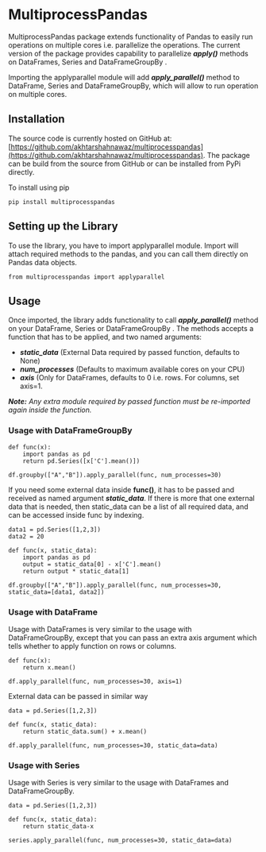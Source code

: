 # MultiprocessPandas

MultiprocessPandas package extends functionality of Pandas to easily run operations on multiple cores i.e. parallelize the operations. The current version of the package provides capability to parallelize ***apply()*** methods on DataFrames, Series and DataFrameGroupBy .

Importing the applyparallel module will add ***apply_parallel()*** method to DataFrame, Series and DataFrameGroupBy, which will allow to run operation on multiple cores.

## Installation
The source code is currently hosted on GitHub at: [https://github.com/akhtarshahnawaz/multiprocesspandas](https://github.com/akhtarshahnawaz/multiprocesspandas). The package can be build from the source from GitHub or can be installed from PyPi directly. 

To install using pip

    pip install multiprocesspandas

## Setting up the Library
To use the library, you have to import applyparallel module. Import will attach required methods to the pandas, and you can call them directly on Pandas data objects. 

    from multiprocesspandas import applyparallel

## Usage
Once imported, the library adds functionality to call ***apply_parallel()*** method on your DataFrame, Series or DataFrameGroupBy . The methods accepts a function that has to be applied, and two named arguments:

 - ***static_data*** (External Data required by passed function, defaults to None)
 - ***num_processes*** (Defaults to maximum available cores on your CPU)
 - ***axis*** (Only for DataFrames, defaults to 0 i.e. rows. For columns, set axis=1.

***Note:** Any extra module required by passed function must be re-imported again inside the function.*

### Usage with DataFrameGroupBy 

    def func(x):
        import pandas as pd
        return pd.Series([x['C'].mean()])

    df.groupby(["A","B"]).apply_parallel(func, num_processes=30)

If you need some external data inside **func()**, it has to be passed and received as named argument ***static_data***. If there is more that one external data that is needed, then static_data can be a list of all required data, and can be accessed inside func by indexing.

    data1 = pd.Series([1,2,3])
    data2 = 20
    
    def func(x, static_data):
        import pandas as pd
        output = static_data[0] - x['C'].mean()
        return output * static_data[1]
	
    df.groupby(["A","B"]).apply_parallel(func, num_processes=30, static_data=[data1, data2])

### Usage with DataFrame
Usage with DataFrames is very similar to the usage with DataFrameGroupBy, except that you can pass an extra axis argument which tells whether to apply function on rows or columns.

    def func(x):
        return x.mean()

    df.apply_parallel(func, num_processes=30, axis=1)

External data can be passed in similar way

    data = pd.Series([1,2,3])
    
    def func(x, static_data):
        return static_data.sum() + x.mean()
	
    df.apply_parallel(func, num_processes=30, static_data=data)

### Usage with Series
Usage with Series is very similar to the usage with DataFrames and DataFrameGroupBy.

    data = pd.Series([1,2,3])
    
    def func(x, static_data):
	    return static_data-x
    
    series.apply_parallel(func, num_processes=30, static_data=data)
